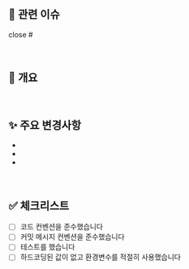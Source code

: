 ## 🔗 관련 이슈
close #

<br/>

## 📌 개요
>


<br/>

## ✨ 주요 변경사항
-
-
-

<br/>

## ✅ 체크리스트
- [ ] 코드 컨벤션을 준수했습니다
- [ ] 커밋 메시지 컨벤션을 준수했습니다
- [ ] 테스트를 했습니다
- [ ] 하드코딩된 값이 없고 환경변수를 적절히 사용했습니다
